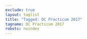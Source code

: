 ```yaml
---
exclude: true
layout: taglist
title: "Tagged: DC Practicum 2017"
tagname: DC Practicum 2017
robots: noindex
---
```

